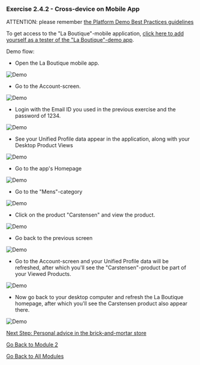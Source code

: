 ### Exercise 2.4.2 - Cross-device on Mobile App

ATTENTION: please remember [the Platform Demo Best Practices guidelines](./ex0.md)

To get access to the "La Boutique"-mobile application, [click here to add yourself as a tester of the "La Boutique"-demo app](https://apple.co/2GZWcMs).

Demo flow:

  * Open the La Boutique mobile app.
  
  ![Demo](./images/app_hp.png)

  * Go to the Account-screen.
  
  ![Demo](./images/app_acc.png)

  * Login with the Email ID you used in the previous exercise and the password of 1234.
  
  ![Demo](./images/app_acc_login.png)

  * See your Unified Profile data appear in the application, along with your Desktop Product Views

  ![Demo](./images/app_up.png)

  * Go to the app's Homepage
  
  ![Demo](./images/app_hp.png)

  * Go to the "Mens"-category
  
  ![Demo](./images/app_men_cat.png)

  * Click on the product "Carstensen" and view the product.
  
  ![Demo](./images/app_carst.png)

  * Go back to the previous screen
  
  ![Demo](./images/app_men_cat.png)

  * Go to the Account-screen and your Unified Profile data will be refreshed, after which you'll see the "Carstensen"-product be part of your Viewed Products.
  
  ![Demo](./images/app_after_carst.png)

  * Now go back to your desktop computer and refresh the La Boutique homepage, after which you'll see the Carstensen product also appear there.
  
  ![Demo](./images/lb_x_aftermobile.png)

[Next Step: Personal advice in the brick-and-mortar store](./ex3.md)

[Go Back to Module 2](../README.md)

[Go Back to All Modules](../../README.md)



